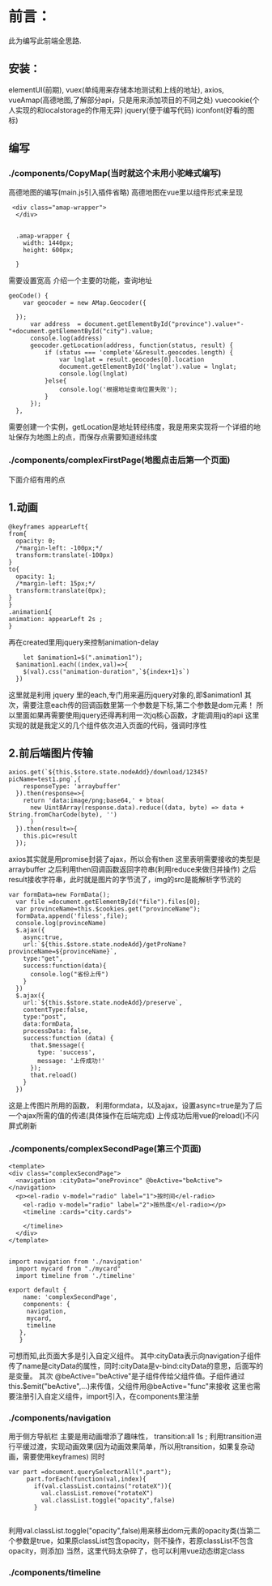 前言：
===
此为编写此前端全思路.

安装：
---
elementUI(前期),
vuex(单纯用来存储本地测试和上线的地址),
axios,
vueAmap(高德地图,了解部分api，只是用来添加项目的不同之处)
vuecookie(个人实现的和localstorage的作用无异)
jquery(便于编写代码)
iconfont(好看的图标)

编写
---
### ./components/CopyMap(当时就这个未用小驼峰式编写)


高德地图的编写(main.js引入插件省略)
高德地图在vue里以组件形式来呈现
```
 <div class="amap-wrapper">
  </div>
  
  
  .amap-wrapper {
    width: 1440px;
    height: 600px;

  }
  ```
  需要设置宽高
  介绍一个主要的功能，查询地址
  ```
  geoCode() {
      var geocoder = new AMap.Geocoder({
        
    });
        var address  = document.getElementById("province").value+"-"+document.getElementById("city").value;
        console.log(address)
        geocoder.getLocation(address, function(status, result) {
            if (status === 'complete'&&result.geocodes.length) {
                var lnglat = result.geocodes[0].location
                document.getElementById('lnglat').value = lnglat;
                console.log(lnglat)
            }else{
                console.log('根据地址查询位置失败');
            }
        });
    },  
```
    
 需要创建一个实例，getLocation是地址转经纬度，我是用来实现将一个详细的地址保存为地图上的点，而保存点需要知道经纬度
 
  ### ./components/complexFirstPage(地图点击后第一个页面)
  下面介绍有用的点
  ## 1.动画
  ```
@keyframes appearLeft{
  from{
    opacity: 0;
    /*margin-left: -100px;*/
    transform:translate(-100px)
  }
  to{
    opacity: 1;
    /*margin-left: 15px;*/
    transform:translate(0px);
  }
}
.animation1{
  animation: appearLeft 2s ;
}
  ```
  再在created里用jquery来控制animation-delay
  ```
      let $animation1=$(".animation1");
    $animation1.each((index,val)=>{
      $(val).css("animation-duration",`${index+1}s`)
    })
 ```
  这里就是利用 jquery 里的each,专门用来遍历jquery对象的,即$animation1
  其次，需要注意each传的回调函数里第一个参数是下标,第二个参数是dom元素！
  所以里面如果再需要使用jquery还得再利用一次jq核心函数，才能调用jq的api
  这里实现的就是我定义的几个组件依次进入页面的代码，强调时序性
  
  ## 2.前后端图片传输
  ```
  axios.get(`${this.$store.state.nodeAdd}/download/12345?picName=test1.png`,{
      responseType: 'arraybuffer'
    }).then(response=>{
      return 'data:image/png;base64,' + btoa(
        new Uint8Array(response.data).reduce((data, byte) => data + String.fromCharCode(byte), '')
        )
    }).then(result=>{
      this.pic=result
    });
  ```
  axios其实就是用promise封装了ajax，所以会有then
  这里表明需要接收的类型是arraybuffer
  之后利用then回调函数返回字符串(利用reduce来做归并操作)
  之后result接收字符串，此时就是图片的字节流了，img的src是能解析字节流的
  
  ```
  var formData=new FormData();
    var file =document.getElementById("file").files[0];
    var provinceName=this.$cookies.get("provinceName");
    formData.append('filess',file);
    console.log(provinceName)
    $.ajax({
      async:true,
      url:`${this.$store.state.nodeAdd}/getProName?provinceName=${provinceName}`,
      type:"get",
      success:function(data){
        console.log("省份上传")
      }
    })
    $.ajax({
      url:`${this.$store.state.nodeAdd}/preserve`,
      contentType:false,
      type:"post",
      data:formData,
      processData: false,
      success:function (data) {
        that.$message({
          type: 'success',
          message: '上传成功!'
        });
        that.reload()
      }
    })
  ```
  这是上传图片所用的函数，
  利用formdata，以及ajax，设置async=true是为了后一个ajax所需的值的传递(具体操作在后端完成)
  上传成功后用vue的reload()不闪屏式刷新
  
   ### ./components/complexSecondPage(第三个页面)
  
  ```
  <template>
  <div class="complexSecondPage">
    <navigation :cityData="oneProvince" @beActive="beActive"></navigation>
    <p><el-radio v-model="radio" label="1">按时间</el-radio>
      <el-radio v-model="radio" label="2">按热度</el-radio></p>
      <timeline :cards="city.cards">
       
      </timeline>
    </div>
  </template>
  
  
  import navigation from './navigation'
    import mycard from "./mycard"
    import timeline from './timeline'

 export default {
      name: 'complexSecondPage',
      components: {
       navigation,
       mycard,
       timeline
     },
     }
  ```
  可想而知,此页面大多是引入自定义组件。
  其中:cityData表示向navigation子组件传了name是cityData的属性，同时:cityData是v-bind:cityData的意思，后面写的是变量。
  其次 @beActive="beActive"是子组件传给父组件值。子组件通过this.$emit("beActive",...)来传值，父组件用@beActive="func"来接收
  这里也需要注册引入自定义组件，import引入，在components里注册
  ### ./components/navigation
  用于侧方导航栏
  主要是用动画增添了趣味性，
  transition:all 1s ;
  利用transition进行平缓过渡，实现动画效果(因为动画效果简单，所以用transition，如果复杂动画，需要使用keyframes)
  同时
   ```
  var part =document.querySelectorAll(".part");
        part.forEach(function(val,index){
          if(val.classList.contains("rotateX")){
            val.classList.remove("rotateX")
            val.classList.toggle("opacity",false)
          }
         
  ```
   利用val.classList.toggle("opacity",false)用来移出dom元素的opacity类(当第二个参数是true，如果原classList包含opacity，则不操作，若原classList不包含opacity，则添加)
   当然，这里代码太杂碎了，也可以利用vue动态绑定class 
  
  ### ./components/timeline
  
